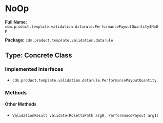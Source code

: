# NoOp

**Full Name:** `cdm.product.template.validation.datarule.PerformancePayoutQuantity$NoOp`

**Package:** `cdm.product.template.validation.datarule`

## Type: Concrete Class

### Implemented Interfaces

- `cdm.product.template.validation.datarule.PerformancePayoutQuantity`

### Methods

#### Other Methods

- `ValidationResult validate(RosettaPath arg0, PerformancePayout arg1)`

